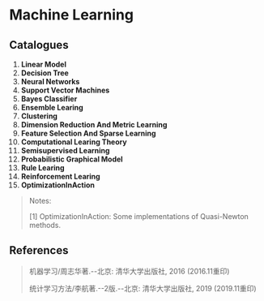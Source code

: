# Machine Learning

## Catalogues
1. **Linear Model**
2. **Decision Tree**
3. **Neural Networks**
4. **Support Vector Machines**
5. **Bayes Classifier**
6. **Ensemble Learing**
7. **Clustering**
8. **Dimension Reduction And Metric Learning**
9. **Feature Selection And Sparse Learning**
10. **Computational Learing Theory**
11. **Semisupervised Learning**
12. **Probabilistic Graphical Model**
13. **Rule Learing**
14. **Reinforcement Learing**
15. **OptimizationInAction**

> Notes:
> 
> [1] OptimizationInAction: Some implementations of Quasi-Newton methods.
> 

## References
> 机器学习/周志华著.--北京: 清华大学出版社, 2016 (2016.11重印)
> 
> 统计学习方法/李航著.--2版.--北京: 清华大学出版社, 2019 (2019.11重印)
> 
